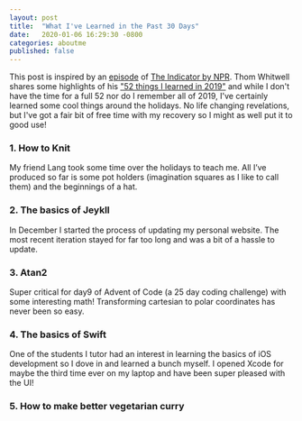 ```yaml
---
layout: post
title:  "What I've Learned in the Past 30 Days"
date:   2020-01-06 16:29:30 -0800
categories: aboutme
published: false
---
```


This post is inspired by an [episode][episode-link] of [The Indicator by NPR][indicator]. Thom Whitwell shares some highlights of his ["52 things I learned in 2019"][52-things] and while I don't have the time for a full 52 nor do I remember all of 2019, I've certainly learned some cool things around the holidays. No life changing revelations, but I've got a fair bit of free time with my recovery so I might as well put it to good use!

### 1. How to Knit
My friend Lang took some time over the holidays to teach me. All I’ve produced so far is some pot holders (imagination squares as I like to call them) and the beginnings of a hat.

### 2. The basics of Jeykll
In December I started the process of updating my personal website. The most recent iteration stayed for far too long and was a bit of a hassle to update.

### 3. Atan2
Super critical for day9 of Advent of Code (a 25 day coding challenge) with some interesting math! Transforming cartesian to polar coordinates has never been so easy.

### 4. The basics of Swift
One of the students I tutor had an interest in learning the basics of iOS development so I dove in and learned a bunch myself. I opened Xcode for maybe the third time ever on my laptop and have been super pleased with the UI!

### 5. How to make better vegetarian curry

[indicator]: https://www.npr.org/podcasts/510325/the-indicator-from-planet-money
[episode-link]: https://www.npr.org/2019/12/13/788003640/episode-959-things-we-learned-in-2019
[52-things]: https://medium.com/fluxx-studio-notes/52-things-i-learned-in-2019-8ee483e6c816
